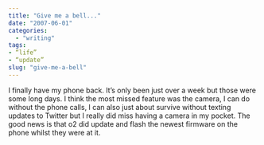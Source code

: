 ```yaml
---
title: "Give me a bell..."
date: "2007-06-01"
categories: 
  - "writing"
tags:
- “life”
- “update”
slug: "give-me-a-bell"
---
```


I finally have my phone back. It’s only been just over a week but those were some long days. I think the most missed feature was the camera, I can do without the phone calls, I can also just about survive without texting updates to Twitter but I really did miss having a camera in my pocket. The good news is that o2 did update and flash the newest firmware on the phone whilst they were at it.
